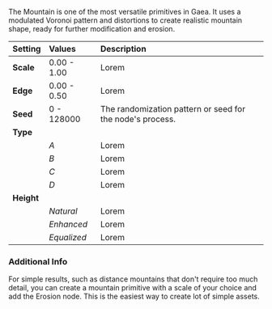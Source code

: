 The Mountain is one of the most versatile primitives in Gaea. It uses a modulated Voronoi pattern and distortions to create realistic mountain shape, ready for further modification and erosion.

| Setting    | Values      | Description                                               |
| :--------- | :---------- | :-------------------------------------------------------- |
| **Scale**  | 0.00 - 1.00 | Lorem                                                     |
| **Edge**   | 0.00 - 0.50 | Lorem                                                     |
| **Seed**   | 0 - 128000  | The randomization pattern or seed for the node's process. |
| **Type**   |             |
|            | *A*         | Lorem                                                     |
|            | *B*         | Lorem                                                     |
|            | *C*         | Lorem                                                     |
|            | *D*         | Lorem                                                     |
| **Height** |             |
|            | *Natural*   | Lorem                                                     |
|            | *Enhanced*  | Lorem                                                     |
|            | *Equalized* | Lorem                                                     |

### Additional Info

For simple results, such as distance mountains that don't require too much detail, you can create a mountain primitive with a scale of your choice and add the Erosion node. This is the easiest way to create lot of simple assets.